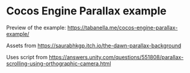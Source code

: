 # Cocos Engine Parallax example

Preview of the example: https://tabanella.me/cocos-engine-parallax-example/

Assets from https://saurabhkgp.itch.io/the-dawn-parallax-background

Uses script from https://answers.unity.com/questions/551808/parallax-scrolling-using-orthographic-camera.html